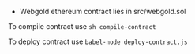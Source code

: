 * Webgold ethereum contract lies in src/webgold.sol

To compile contract use ``` sh compile-contract ```

To deploy contract use ```babel-node deploy-contract.js```
